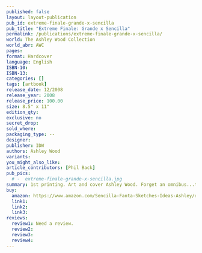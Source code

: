 ```yaml
---
published: false
layout: layout-publication
pub_id: extreme-finale-grande-x-sencilla
pub_title: "Extreme Finale: Grande x Sencilla"
permalink: /publications/extreme-finale-grande-x-sencilla/
world: The Ashley Wood Collection
world_abr: AWC
pages: 
format: Hardcover
language: English
ISBN-10: 
ISBN-13: 
categories: []
tags: [artbook]
release_date: 12/2008
release_year: 2008
release_price: 100.00
size: 8.5" x 11"
edition_qty:
exclusive: no
secret_drop:
sold_where: 
packaging_type: --
designer: 
publisher: IDW
authors: Ashley Wood
variants:
you_might_also_like: 
article_contributors: [Phil Back]
pub_pics: 
  # -  extreme-finale-grande-x-sencilla.jpg
summary: 1st printing. Art and cover Ashley Wood. Forget an omnibus...this is the Ashley Wood mega-bus you've been waiting for! Collecting the out of print Grande Finale and Sencilla Finale, which are comprised of long-sold out works such as Uno Fanta, Dos Fanta, Tres Fanta, Sencilla Fanta, and even Grande Fanta in one deluxe hardcover volume! This is more Wood than you can find anywhere, for almost any price. I ncludes 60 bonus pages of art, too! Softcover, 8 1/2-in. x 11-in., full color. Mature Readers Cover price $100.00. - From mycomicshop.com
buy:
  amazon: https://www.amazon.com/Sencilla-Fanta-Sketches-Ideas-Ashley/dp/1932382976/ref=sr_1_13
  link1: 
  link2: 
  link3: 
reviews:
  review1: Need a review.
  review2:
  review3:
  review4:
---
```

<!-- <p></p> -->